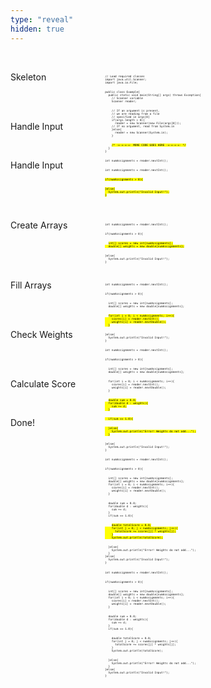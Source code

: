 ```yaml
---
type: "reveal"
hidden: true
---
```

<br>
<section>
  <div style="float: right; width: 70%">
    <pre class="stretch" style="font-size: .37em"><code class="java">// Load required classes
import java.util.Scanner;
import java.io.File;
<br>
public class Example{
  public static void main(String[] args) throws Exception{
    // Scanner variable
    Scanner reader;
<br>
    // If an argument is present,
    // we are reading from a file
    // specified in args[0]
    if(args.length > 0){
      reader = new Scanner(new File(args[0]));
    // If no argument, read from System.in
    }else{
      reader = new Scanner(System.in);
    }
<br>
    <mark>/* -=-=-=-=- MORE CODE GOES HERE -=-=-=-=- */</mark>
  }
}
</code></pre>
  </div>
  <div style="width: 30%">
    <p>Skeleton</p>
  </div>
</section>
<br>
<br>
<section>
  <div style="float: right; width: 70%">
    <pre class="stretch" style="font-size: .37em"><code class="java">int numAssignments = reader.nextInt();
</code></pre>
  </div>
  <div style="width: 30%">
    <p>Handle Input</p>
  </div>
</section>
<br>
<section>
  <div style="float: right; width: 70%">
    <pre class="stretch" style="font-size: .37em"><code class="java">int numAssignments = reader.nextInt();
<br>
<mark>if(numAssignments > 0){
<br>
}else{
  System.out.println("Invalid Input!");
}</mark>
</code></pre>
  </div>
  <div style="width: 30%">
    <p>Handle Input</p>
  </div>
</section>
<br>
<br>
<br>
<section>
  <div style="float: right; width: 70%">
    <pre class="stretch" style="font-size: .37em"><code class="java">int numAssignments = reader.nextInt();
<br>
if(numAssignments > 0){
<br>
  <mark>int[] scores = new int[numAssignments];
  double[] weights = new double[numAssignments];</mark>
<br>
}else{
  System.out.println("Invalid Input!");
}</mark>
</code></pre>
  </div>
  <div style="width: 30%">
    <p>Create Arrays</p>
  </div>
</section>
<br>
<br>
<br>
<section>
  <div style="float: right; width: 70%">
    <pre class="stretch" style="font-size: .37em"><code class="java">int numAssignments = reader.nextInt();
<br>
if(numAssignments > 0){
<br>
  int[] scores = new int[numAssignments];
  double[] weights = new double[numAssignments];
<br>
  <mark>for(int i = 0; i < numAssignments; i++){
    scores[i] = reader.nextInt();
    weights[i] = reader.nextDouble();
  }</mark>
<br>
}else{
  System.out.println("Invalid Input!");
}</mark>
</code></pre>
  </div>
  <div style="width: 30%">
    <p>Fill Arrays</p>
  </div>
</section>
<br>
<br>
<section>
  <div style="float: right; width: 70%">
    <pre class="stretch" style="font-size: .37em"><code class="java">int numAssignments = reader.nextInt();
<br>
if(numAssignments > 0){
<br>
  int[] scores = new int[numAssignments];
  double[] weights = new double[numAssignments];
<br>
  for(int i = 0; i < numAssignments; i++){
    scores[i] = reader.nextInt();
    weights[i] = reader.nextDouble();
  }
<br>
  <mark>double sum = 0.0;
  for(double d : weights){
    sum += d;
  }
<br>
  if(sum == 1.0){
<br>
  }else{
    System.out.println("Error! Weights do not add...");
  }</mark>
<br>
}else{
  System.out.println("Invalid Input!");
}</mark>
</code></pre>
  </div>
  <div style="width: 30%">
    <p>Check Weights</p>
  </div>
</section>
<br>
<br>
<section>
  <div style="float: right; width: 70%">
    <pre class="stretch" style="font-size: .37em"><code class="java">int numAssignments = reader.nextInt();
<br>
if(numAssignments > 0){
<br>
  int[] scores = new int[numAssignments];
  double[] weights = new double[numAssignments];
  for(int i = 0; i < numAssignments; i++){
    scores[i] = reader.nextInt();
    weights[i] = reader.nextDouble();
  }
<br>
  double sum = 0.0;
  for(double d : weights){
    sum += d;
  }
  if(sum == 1.0){
<br>
    <mark>double totalScore = 0.0;
    for(int j = 0; j < numAssignments; j++){
      totalScore += scores[j] * weights[j];
    }
    System.out.println(totalScore);</mark>
<br>
  }else{
    System.out.println("Error! Weights do not add...");
  }
}else{
  System.out.println("Invalid Input!");
}</mark>
</code></pre>
  </div>
  <div style="width: 30%">
    <p>Calculate Score</p>
  </div>
</section>
<br>
<section>
  <div style="float: right; width: 70%">
    <pre class="stretch" style="font-size: .37em"><code class="java">int numAssignments = reader.nextInt();
<br>
if(numAssignments > 0){
<br>
  int[] scores = new int[numAssignments];
  double[] weights = new double[numAssignments];
  for(int i = 0; i < numAssignments; i++){
    scores[i] = reader.nextInt();
    weights[i] = reader.nextDouble();
  }
<br>
  double sum = 0.0;
  for(double d : weights){
    sum += d;
  }
  if(sum == 1.0){
<br>
    double totalScore = 0.0;
    for(int j = 0; j < numAssignments; j++){
      totalScore += scores[j] * weights[j];
    }
    System.out.println(totalScore);
<br>
  }else{
    System.out.println("Error! Weights do not add...");
  }
}else{
  System.out.println("Invalid Input!");
}</mark>
</code></pre>
  </div>
  <div style="width: 30%">
    <p>Done!</p>
  </div>
</section>
<br>